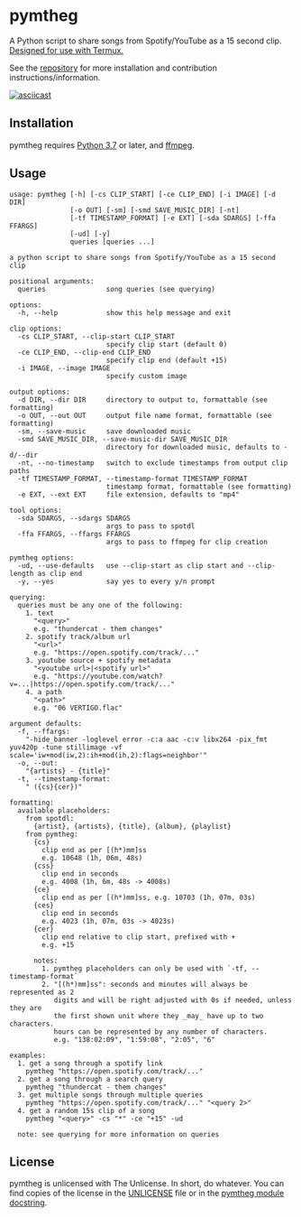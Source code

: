 # pymtheg

A Python script to share songs from Spotify/YouTube as a 15 second clip.
[Designed for use with Termux.](https://github.com/markjoshwel/pymtheg/blob/main/TERMUX.md)

See the [repository](https://github.com/markjoshwel/pymtheg) for more installation and
contribution instructions/information.

[![asciicast](https://asciinema.org/a/485075.svg)](https://asciinema.org/a/485075)

## Installation

pymtheg requires [Python 3.7](https://python.org/) or later,
and [ffmpeg](https://ffmpeg.org/).

## Usage

```text
usage: pymtheg [-h] [-cs CLIP_START] [-ce CLIP_END] [-i IMAGE] [-d DIR]
               [-o OUT] [-sm] [-smd SAVE_MUSIC_DIR] [-nt]
               [-tf TIMESTAMP_FORMAT] [-e EXT] [-sda SDARGS] [-ffa FFARGS]
               [-ud] [-y]
               queries [queries ...]

a python script to share songs from Spotify/YouTube as a 15 second clip

positional arguments:
  queries               song queries (see querying)

options:
  -h, --help            show this help message and exit

clip options:
  -cs CLIP_START, --clip-start CLIP_START
                        specify clip start (default 0)
  -ce CLIP_END, --clip-end CLIP_END
                        specify clip end (default +15)
  -i IMAGE, --image IMAGE
                        specify custom image

output options:
  -d DIR, --dir DIR     directory to output to, formattable (see formatting)
  -o OUT, --out OUT     output file name format, formattable (see formatting)
  -sm, --save-music     save downloaded music
  -smd SAVE_MUSIC_DIR, --save-music-dir SAVE_MUSIC_DIR
                        directory for downloaded music, defaults to -d/--dir
  -nt, --no-timestamp   switch to exclude timestamps from output clip paths
  -tf TIMESTAMP_FORMAT, --timestamp-format TIMESTAMP_FORMAT
                        timestamp format, formattable (see formatting)
  -e EXT, --ext EXT     file extension, defaults to "mp4"

tool options:
  -sda SDARGS, --sdargs SDARGS
                        args to pass to spotdl
  -ffa FFARGS, --ffargs FFARGS
                        args to pass to ffmpeg for clip creation

pymtheg options:
  -ud, --use-defaults   use --clip-start as clip start and --clip-length as clip end
  -y, --yes             say yes to every y/n prompt

querying:
  queries must be any one of the following:
    1. text
      "<query>"
      e.g. "thundercat - them changes"
    2. spotify track/album url
      "<url>"
      e.g. "https://open.spotify.com/track/..."
    3. youtube source + spotify metadata
      "<youtube url>|<spotify url>"
      e.g. "https://youtube.com/watch?v=...|https://open.spotify.com/track/..."
    4. a path
      "<path>"
      e.g. "06 VERTIGO.flac"

argument defaults:
  -f, --ffargs:
    "-hide_banner -loglevel error -c:a aac -c:v libx264 -pix_fmt yuv420p -tune stillimage -vf scale='iw+mod(iw,2):ih+mod(ih,2):flags=neighbor'"
  -o, --out:
    "{artists} - {title}"
  -t, --timestamp-format:
    " ({cs}{cer})"

formatting:
  available placeholders:
    from spotdl:
      {artist}, {artists}, {title}, {album}, {playlist}
    from pymtheg:
      {cs}
        clip end as per [(h*)mm]ss
        e.g. 10648 (1h, 06m, 48s)
      {css}
        clip end in seconds
        e.g. 4008 (1h, 6m, 48s -> 4008s)
      {ce}
        clip end as per [(h*)mm]ss, e.g. 10703 (1h, 07m, 03s)
      {ces}
        clip end in seconds
        e.g. 4023 (1h, 07m, 03s -> 4023s)
      {cer}
        clip end relative to clip start, prefixed with +
        e.g. +15

      notes:
        1. pymtheg placeholders can only be used with `-tf, --timestamp-format`
        2. "[(h*)mm]ss": seconds and minutes will always be represented as 2
           digits and will be right adjusted with 0s if needed, unless they are
           the first shown unit where they _may_ have up to two characters.
           hours can be represented by any number of characters.
           e.g. "138:02:09", "1:59:08", "2:05", "6"

examples:
  1. get a song through a spotify link
    pymtheg "https://open.spotify.com/track/..."
  2. get a song through a search query
    pymtheg "thundercat - them changes"
  3. get multiple songs through multiple queries
    pymtheg "https://open.spotify.com/track/..." "<query 2>"
  4. get a random 15s clip of a song
    pymtheg "<query>" -cs "*" -ce "+15" -ud

  note: see querying for more information on queries
```

## License

pymtheg is unlicensed with The Unlicense. In short, do whatever. You can find copies of
the license in the
[UNLICENSE](https://github.com/markjoshwel/pymtheg/blob/main/UNLICENSE) file or in the
[pymtheg module docstring](https://github.com/markjoshwel/pymtheg/blob/main/pymtheg.py#L5).
